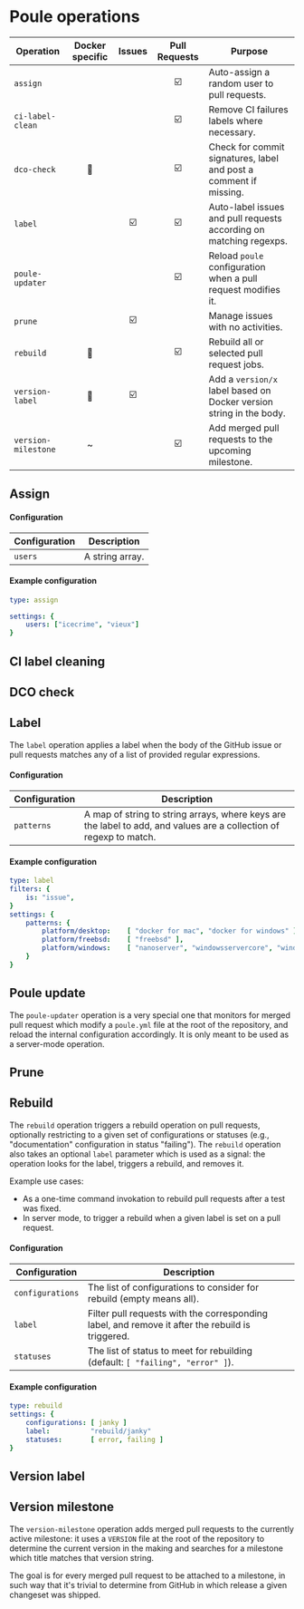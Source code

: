 Poule operations
================

| Operation           | Docker specific | Issues                  | Pull Requests           | Purpose                                                             |
|---------------------|:---------------:|:-----------------------:|:-----------------------:|---------------------------------------------------------------------|
| `assign`            |                 |                         | :ballot_box_with_check: | Auto-assign a random user to pull requests.                         |
| `ci-label-clean`    |                 |                         | :ballot_box_with_check: | Remove CI failures labels where necessary.                          |
| `dco-check`         | :whale:         |                         | :ballot_box_with_check: | Check for commit signatures, label and post a comment if missing.   |
| `label`             |                 | :ballot_box_with_check: | :ballot_box_with_check: | Auto-label issues and pull requests according on matching regexps.  |
| `poule-updater`     |                 |                         | :ballot_box_with_check: | Reload `poule` configuration when a pull request modifies it.       |
| `prune  `           |                 | :ballot_box_with_check: |                         | Manage issues with no activities.                                   |
| `rebuild`           | :whale:         |                         | :ballot_box_with_check: | Rebuild all or selected pull request jobs.                          |
| `version-label`     | :whale:         | :ballot_box_with_check: |                         | Add a `version/x` label based on Docker version string in the body. |
| `version-milestone` | ~               |                         | :ballot_box_with_check: | Add merged pull requests to the upcoming milestone.                 |

## Assign

#### Configuration

| Configuration  | Description      |
|----------------|------------------|
| `users`        | A string array.  |

#### Example configuration

```yaml
type: assign

settings: {
    users: ["icecrime", "vieux"]
}
```

## CI label cleaning

## DCO check

## Label

The `label` operation applies a label when the body of the GitHub issue or pull requests matches any
of a list of provided regular expressions.

#### Configuration

| Configuration     | Description                                                                                                        |
|-------------------|--------------------------------------------------------------------------------------------------------------------|
| `patterns`        | A map of string to string arrays, where keys are the label to add, and values are a collection of regexp to match. |

#### Example configuration

```yaml
type: label
filters: {
    is: "issue",
}
settings: {
    patterns: {
        platform/desktop:    [ "docker for mac", "docker for windows" ],
        platform/freebsd:    [ "freebsd" ],
        platform/windows:    [ "nanoserver", "windowsservercore", "windows server" ],
    }
}
```

## Poule update

The `poule-updater` operation is a very special one that monitors for merged pull request which
modify a `poule.yml` file at the root of the repository, and reload the internal configuration
accordingly. It is only meant to be used as a server-mode operation.

## Prune

## Rebuild

The `rebuild` operation triggers a rebuild operation on pull requests, optionally restricting to a
given set of configurations or statuses (e.g., "documentation" configuration in status "failing").
The `rebuild` operation also takes an optional `label` parameter which is used as a signal: the
operation looks for the label, triggers a rebuild, and removes it.

Example use cases:
- As a one-time command invokation to rebuild pull requests after a test was fixed.
- In server mode, to trigger a rebuild when a given label is set on a pull request.

#### Configuration

| Configuration     | Description                                                                                                        |
|-------------------|--------------------------------------------------------------------------------------------------------------------|
| `configurations`  | The list of configurations to consider for rebuild (empty means all).                                              |
| `label`           | Filter pull requests with the corresponding label, and remove it after the rebuild is triggered.                   |
| `statuses`        | The list of status to meet for rebuilding (default: `[ "failing", "error" ]`).                                     |

#### Example configuration

```yaml
type: rebuild
settings: {
    configurations: [ janky ]
    label:          "rebuild/janky"
    statuses:       [ error, failing ]
}
```

## Version label

## Version milestone

The `version-milestone` operation adds merged pull requests to the currently active milestone: it uses
a `VERSION` file at the root of the repository to determine the current version in the making and
searches for a milestone which title matches that version string.

The goal is for every merged pull request to be attached to a milestone, in such way that it's
trivial to determine from GitHub in which release a given changeset was shipped.

